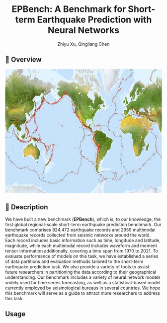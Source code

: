 <div align="center">

<h1>EPBench: A Benchmark for Short-term Earthquake
Prediction with Neural Networks </h1>

Zhiyu Xu,
Qingliang Chen

</div>

## 🚀 Overview
<div align="center">
<img width="660" height="400" alt="image" src="figs/distribute.png">
</div>

## 📖 Description

We have built a new benchmark (**EPBench**), which is, to our knowledge, the first global regional-scale short-term earthquake prediction benchmark. Our benchmark comprises 924,472 earthquake records and 2959 multimodal earthquake records collected from seismic networks around the world. Each record includes basic information such as time, longitude and latitude, magnitude, while each multimodal record includes waveform and moment tensor information additionally, covering a time span from 1970 to 2021. To evaluate  performance of models on this task, we have established a series of data partitions and evaluation methods tailored to the short-term earthquake prediction task. We also provide a variety of tools to assist future researchers in partitioning the data according to their  geographical understanding. Our benchmark includes a variety of neural network models widely used for time series forecasting, as well as a statistical-based model currently employed by seismological bureaus in several countries. We hope this benchmark will serve as a guide to attract more researchers to address this task.

## Usage
